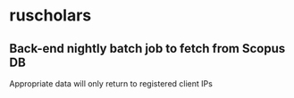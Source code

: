 # ruscholars

## Back-end nightly batch job to fetch from Scopus DB

Appropriate data will only return to registered client IPs
